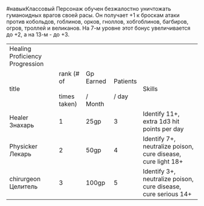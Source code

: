 #навыкКлассовый
Персонаж обучен безжалостно уничтожать гуманоидных врагов своей расы. Он получает +1 к броскам атаки против кобольдов, гоблинов, орков, гноллов, хобгоблинов, багбиров, огров, троллей и великанов. На 7-м уровне этот бонус увеличивается до +2, а на 13-м - до +3.

|   |   |   |   |   |
|---|---|---|---|---|
|Healing Proficiency Progression|   |   |   |   |
|title|rank (# of<br><br>times taken)|Gp Earned<br><br>/ Month|Patients<br><br>/ day|Skills|
|Healer Знахарь|1|25gp|3|Identify 11+, extra 1d3 hit points per day|
|Physicker Лекарь|2|50gp|4|Identify 7+, neutralize poison, cure disease, cure light 18+|
|chirurgeon Целитель|3|100gp|5|Identify 3+, neutralize poison, cure disease, cure serious 14+|
